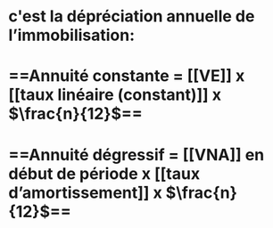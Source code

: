 # c'est la dépréciation annuelle de l’immobilisation:
# ==Annuité constante = [[VE]] x [[taux linéaire (constant)]]  x $\frac{n}{12}$==
# ==Annuité dégressif = [[VNA]] en début de période x [[taux d’amortissement]] x $\frac{n}{12}$==